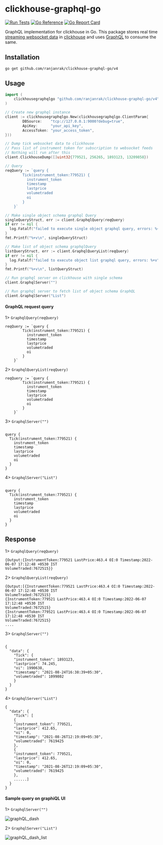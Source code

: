 # clickhouse-graphql-go

[![Run Tests](https://github.com/ranjanrak/clickhouse-graphql-go/actions/workflows/go-test.yml/badge.svg?branch=main)](https://github.com/ranjanrak/clickhouse-graphql-go/actions/workflows/go-test.yml)
[![Go Reference](https://pkg.go.dev/badge/github.com/ranjanrak/clickhouse-graphql-go/v4@v4.0.1.svg)](https://pkg.go.dev/github.com/ranjanrak/clickhouse-graphql-go/v4@v4.0.1)
[![Go Report Card](https://goreportcard.com/badge/github.com/ranjanrak/clickhouse-graphql-go/v4)](https://goreportcard.com/report/github.com/ranjanrak/clickhouse-graphql-go/v4)

GraphQL implementation for clickhouse in Go.
This package stores real time [streaming websocket data](https://kite.trade/docs/connect/v3/websocket/) in [clickhouse](https://clickhouse.tech/) and uses [GraphQL](https://graphql.org/) to consume the same.

## Installation

```
go get github.com/ranjanrak/clickhouse-graphql-go/v4
```

## Usage

```go
import (
    clickhousegraphqlgo "github.com/ranjanrak/clickhouse-graphql-go/v4"
)

// Create new graphql instance
client := clickhousegraphqlgo.New(clickhousegraphqlgo.ClientParam{
		DBSource:    "tcp://127.0.0.1:9000?debug=true",
		ApiKey:      "your_api_key",
		AccessToken: "your_access_token",
}))

// Dump tick websocket data to clickhouse
// Pass list of instrument token for subscription to websocket feeds
// Nothing will run after this
client.ClickhouseDump([]uint32{779521, 256265, 1893123, 13209858})

// Query
reqQuery := `query {
		Tick(instrument_token:779521) {
		  instrument_token
		  timestamp
		  lastprice
		  volumetraded
		  oi
		}
	}`

// Make single object schema graphql Query
singleQueryStruct, err := client.GraphqlQuery(reqQuery)
if err != nil {
  log.Fatalf("failed to execute single object graphql query, errors: %+v", err)
}
fmt.Printf("%+v\n", singleQueryStruct)

// Make list of object schema graphqlQuery
listQueryStruct, err := client.GraphqlQueryList(reqQuery)
if err != nil {
  log.Fatalf("failed to execute object list graphql query, errors: %+v", err)
}
fmt.Printf("%+v\n", listQueryStruct)

// Run graphql server on clickhouse with single schema
client.GraphqlServer("")

// Run graphql server to fetch list of object schema GraphQL
client.GraphqlServer("List")

```

#### GraphQL request query

1> `GraphqlQuery(reqQuery)`

```
reqQuery := `query {
		Tick(instrument_token:779521) {
		  instrument_token
		  timestamp
		  lastprice
		  volumetraded
		  oi
		}
	}`
```

2> `GraphqlQueryList(reqQuery)`

```
reqQuery := `query {
		Tick(instrument_token:779521) {
		  instrument_token
		  timestamp
		  lastprice
		  volumetraded
		  oi
		}
	}`
```

3> `GraphqlServer("")`

```

query {
  Tick(instrument_token:779521) {
    instrument_token
    timestamp
    lastprice
    volumetraded
    oi
  }
}

```

4> `GraphqlServer("List")`

```

query {
  Tick(instrument_token:779521) {
    instrument_token
    timestamp
    lastprice
    volumetraded
    oi
  }
}

```

## Response

1> `GraphqlQuery(reqQuery)`

```
{Output:{InstrumentToken:779521 LastPrice:463.4 OI:0 Timestamp:2022-06-07 17:12:48 +0530 IST
VolumeTraded:7672515}}
```

2> `GraphqlQueryList(reqQuery)`

```
{Output:[{InstrumentToken:779521 LastPrice:463.4 OI:0 Timestamp:2022-06-07 17:12:48 +0530 IST
VolumeTraded:7672515}
{InstrumentToken:779521 LastPrice:463.4 OI:0 Timestamp:2022-06-07 17:12:48 +0530 IST
VolumeTraded:7672515}
{InstrumentToken:779521 LastPrice:463.4 OI:0 Timestamp:2022-06-07 17:12:48 +0530 IST
VolumeTraded:7672515}
....
```

3> `GraphqlServer("")`

```

{
  "data": {
    "Tick": {
    "instrument_token": 1893123,
    "lastprice": 74.245,
    "oi": 1990638,
    "timestamp": "2021-08-24T16:38:39+05:30",
    "volumetraded": 1099802
    }
  }
}

```

4> `GraphqlServer("List")`

```
{
  "data": {
    "Tick": [
    {
    "instrument_token": 779521,
    "lastprice": 412.65,
    "oi": 0,
    "timestamp": "2021-08-26T12:19:09+05:30",
    "volumetraded": 7619425
    },
    {
    "instrument_token": 779521,
    "lastprice": 412.65,
    "oi": 0,
    "timestamp": "2021-08-26T12:19:09+05:30",
    "volumetraded": 7619425
    },
    ......]
  }
}

```

#### Sample query on graphiQL UI

1> `GraphqlServer("")`

![graphQL_dash](https://user-images.githubusercontent.com/29432131/130611805-cb60ba36-4e3e-4a24-8b56-722f0b8ef238.png)

2> `GraphqlServer("List")`

![graphQL_dash_list](https://user-images.githubusercontent.com/29432131/137927877-ccac9786-9695-447a-92fe-8c4744ea240c.png)
